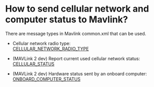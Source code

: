 # How to send cellular network and computer status to Mavlink?

There are message types in Mavlink common.xml that can be used.
- Cellular network radio type:\
[CELLULAR_NETWORK_RADIO_TYPE](https://mavlink.io/en/messages/common.html#CELLULAR_NETWORK_RADIO_TYPE)

- (MAVLink 2 dev) Report current used cellular network status:\
[CELLULAR_STATUS](https://mavlink.io/en/messages/common.html#CELLULAR_STATUS)

- (MAVLink 2 dev) Hardware status sent by an onboard computer:\
  [ONBOARD_COMPUTER_STATUS](https://mavlink.io/en/messages/common.html#ONBOARD_COMPUTER_STATUS)